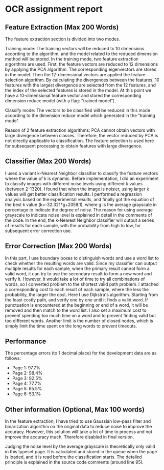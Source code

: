 # OCR assignment report

## Feature Extraction (Max 200 Words)

The feature extraction section is divided into two modes.

Training mode: The training vectors will be reduced to 10 dimensions according to the algorithm, and the model related to the reduced dimension method will be stored. In the training mode, two feature extraction algorithms are used. First, the feature vectors are reduced to 12 dimensions by applying the PCA algorithm. The corresponding eigenvectors are stored in the model. Then the 12-dimensional vectors are applied the feature selection algorithm. By calculating the divergences between the features, 10 features with the largest divergence are selected from the 12 features, and the index of the selected features is stored in the model. At this point we have a 10-dimensional feature vector and stored the corresponding dimension reduce model (with a flag: "trained model").

Classify mode: The vectors to be classified will be reduced in this mode according to the dimension reduce model which generated in the "training mode".

Reason of 2 feature extraction algorithms: PCA cannot obtain vectors with large divergence between classes. Therefore, the vector reduced by PCA is not directly applicable to classification. The feature selection is used here for subsequent processing to obtain features with large divergence.


## Classifier (Max 200 Words)
I used a variant k-Nearest Neighbor classifier to classify the feature vectors where the value of k is dynamic. Before implementation, I did an experiment to classify images with different noise levels using different k values (between 2-1320). I found that when the image is noisier, using larger k values will get better classification results. I performed a regression analysis based on the experimental results, and finally got the equation of the best k value (k=-32.321*g+2058.1), where g is the average grayscale in percentage to indicate the degree of noisy. The reason for using average grayscale to indicate noise level is explained in detail in the comments of the code. In the end, the k-Nearest Neighbor classifier will output a series of results for each sample, with the probability from high to low, for subsequent error correction use.

## Error Correction (Max 200 Words)
In this part, I use boundary boxes to distinguish words and use a word list to check whether the resulting words are valid. Since my classifier can output multiple results for each sample, when the primary result cannot form a valid word, it can try to use the secondary result to form a new word and verify it. However, it would take a lot of time to try all combinations of words, so I converted problem to the shortest valid path problem. I attached a corresponding cost to each result of each sample, where the less the probability, the larger the cost. Here I use Dijkstra's algorithm. Starting from the least costly path, and verify one by one until it finds a valid word. If punctuation is encountered at the beginning or end of a word, it will be removed and then match to the word list. I also set a maximum cost to prevent spending too much time on a word and to prevent finding valid but too different words. Another limit is the number of closed nodes, which is simply limit the time spent on the long words to prevent timeouts.

## Performance
The percentage errors (to 1 decimal place) for the development data are
as follows:
- Page 1: 97.7%
- Page 2: 98.4%
- Page 3: 92.5%
- Page 4: 77.7%
- Page 5: 65.5%
- Page 6: 53.1%

## Other information (Optional, Max 100 words)
In the feature extraction, I have tried to use Gaussian low-pass filter and binarization algorithm on the original data to reduce noise to improve the accuracy. However, this solution will take a lot of time to process and not improve the accuracy much, Therefore disabled in final version.

Judging the noise level by the average grayscale is theoretically only valid in this typeset page. It is calculated and stored in the queue when the page is loaded, and it is read before the classification starts. The detailed principle is explained in the source code comments (around line 95).
